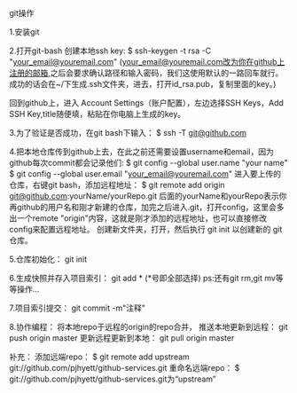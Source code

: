 git操作

1.安装git

2.打开git-bash
  创建本地ssh key:
  $ ssh-keygen -t rsa -C "your_email@youremail.com"
  (your_email@youremail.com改为你在github上注册的邮箱,之后会要求确认路径和输入密码，我们这使用默认的一路回车就行。成功的话会在~/下生成.ssh文件夹，进去，打开id_rsa.pub，复制里面的key。)

  回到github上，进入 Account Settings（账户配置），左边选择SSH Keys，Add SSH Key,title随便填，粘贴在你电脑上生成的key。

3.为了验证是否成功，在git bash下输入：
  $ ssh -T git@github.com

4.把本地仓库传到github上去，在此之前还需要设置username和email，因为github每次commit都会记录他们:
  $ git config --global user.name "your name"
  $ git config --global user.email "your_email@youremail.com"
  进入要上传的仓库，右键git bash，添加远程地址：
  $ git remote add origin git@github.com:yourName/yourRepo.git
  后面的yourName和yourRepo表示你再github的用户名和刚才新建的仓库，加完之后进入.git，打开config，这里会多出一个remote "origin"内容，这就是刚才添加的远程地址，也可以直接修改config来配置远程地址。
  创建新文件夹，打开，然后执行 git init 以创建新的 git 仓库。

5.仓库初始化：
  git init

6.生成快照并存入项目索引：
  git add *  (*号即全部选择)
      ps:还有git rm,git mv等等操作…

7.项目索引提交：
  git commit -m"注释"

8.协作编程：
  将本地repo于远程的origin的repo合并，
  推送本地更新到远程：
  git push origin master
  更新远程更新到本地：
  git pull origin master

补充：
添加远端repo：
$ git remote add upstream git://github.com/pjhyett/github-services.git
重命名远端repo：
$ git://github.com/pjhyett/github-services.git为“upstream”


